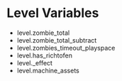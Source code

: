 # Level Variables

- level.zombie_total
- level.zombie_total_subtract
- level.zombies_timeout_playspace
- level.has_richtofen
- level._effect
- level.machine_assets

